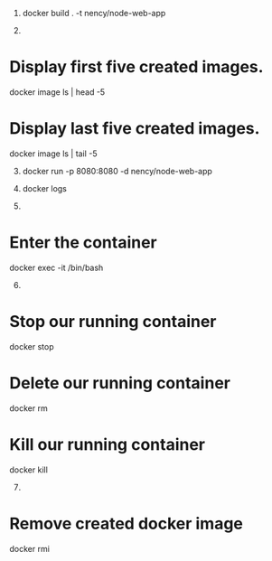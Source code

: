 1. docker build . -t nency/node-web-app

2. 
# Display first five created images.
docker image ls | head -5

# Display last five created images.
docker image ls | tail -5

3. docker run -p 8080:8080 -d nency/node-web-app

4. docker logs <container id>

5. 
# Enter the container
docker exec -it <container id> /bin/bash

6. 
# Stop our running container
docker stop <container id>

# Delete our running container
docker rm <container id>

# Kill our running container
docker kill <container id>

7. 
# Remove created docker image
docker rmi 